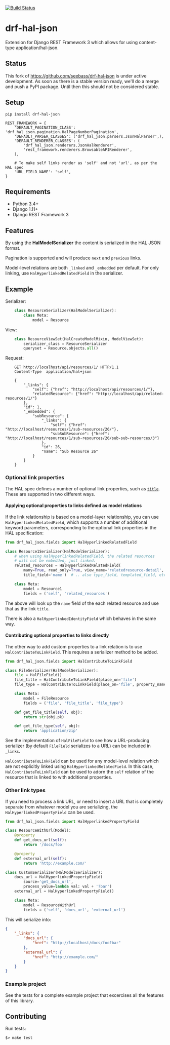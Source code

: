 [![Build Status](https://travis-ci.org/Artory/drf-hal-json.svg?branch=master)](https://travis-ci.org/Artory/drf-hal-json)

drf-hal-json
=================
Extension for Django REST Framework 3 which allows for using content-type application/hal-json.

## Status ##

This fork of https://github.com/seebass/drf-hal-json is under active development.
As soon as there is a stable version ready, we'll do a merge and push a PyPI package.
Until then this should not be considered stable.

## Setup ##

    pip install drf-hal-json

    REST_FRAMEWORK = {
        'DEFAULT_PAGINATION_CLASS': 'drf_hal_json.pagination.HalPageNumberPagination',
        'DEFAULT_PARSER_CLASSES': ('drf_hal_json.parsers.JsonHalParser',),
        'DEFAULT_RENDERER_CLASSES': (
            'drf_hal_json.renderers.JsonHalRenderer',
            'rest_framework.renderers.BrowsableAPIRenderer',
        ),

        # To make self links render as 'self' and not 'url', as per the HAL spec
        'URL_FIELD_NAME': 'self',
    }

## Requirements ##

* Python 3.4+
* Django 1.11+
* Django REST Framework 3

## Features ##

By using the **HalModelSerializer** the content is serialized in the HAL JSON format.

Pagination is supported and will produce `next` and `previous` links.

Model-level relations are both `_linked` and `_embedded` per default. For only
linking, use `HalHyperlinkedRelatedField` in the serializer.

## Example ##

Serializer:

```python
    class ResourceSerializer(HalModelSerializer):
        class Meta:
            model = Resource
```

View:

```python
    class ResourceViewSet(HalCreateModelMixin, ModelViewSet):
        serializer_class = ResourceSerializer
        queryset = Resource.objects.all()
```

Request:

```
    GET http://localhost/api/resources/1/ HTTP/1.1
    Content-Type  application/hal+json

    {
        "_links": {
            "self": {"href": "http://localhost/api/resources/1/"},
            "relatedResource": {"href": "http://localhost/api/related-resources/1/"}
        },
        "id": 1,
        "_embedded": {
            "subResource": {
                "_links": {
                    "self": {"href": "http://localhost/resources/1/sub-resources/26/"},
                    "subSubResource": {"href": "http://localhost/resources/1/sub-resources/26/sub-sub-resources/3"}
                },
                "id": 26,
                "name": "Sub Resource 26"
            }
        }
    }
```

### Optional link properties

The HAL spec defines a number of optional link properties, such as [`title`][hal spec title].
These are supported in two different ways.

#### Applying optional properties to links defined as model relations

If the link relationship is based on a model-layer relationship, you can use
`HalHyperlinkedRelatedField`, which supports a number of additional keyword
parameters, corresponding to the optional link properties in the HAL specification:

```python
from drf_hal_json.fields import HalHyperlinkedRelatedField

class Resource1Serializer(HalModelSerializer):
    # when using HalHyperlinkedRelatedField, the related resources
    # will not be embedded, just linked.
    related_resources = HalHyperlinkedRelatedField(
        many=True, read_only=True, view_name='relatedresource-detail',
        title_field='name')  # .. also type_field, templated_field, etc.

    class Meta:
        model = Resource1
        fields = ('self', 'related_resources')
```

The above will look up the `name` field of the each related resource and
use that as the link `title`.

There is also a `HalHyperlinkedIdentityField` which behaves in the same way.

#### Contributing optional properties to links directly

The other way to add custom properties to a link relation is to use
`HalContributeToLinkField`. This requires a serializer method to be
added.

```python
from drf_hal_json.fields import HalContributeToLinkField

class FileSerializer(HalModelSerializer):
    file = HalFileField()
    file_title = HalContributeToLinkField(place_on='file')
    file_type = HalContributeToLinkField(place_on='file', property_name='type')

    class Meta:
        model = FileResource
        fields = ('file', 'file_title', 'file_type')

    def get_file_title(self, obj):
        return str(obj.pk)

    def get_file_type(self, obj):
        return 'application/zip'
```

See the implementation of `HalFileField` to see how a URL-producing
serializer (by default `FileField` serializes to a URL) can be included
in `_links`.

`HalContributeToLinkField` can be used for any model-level relation
which are not explicitly linked using `HalHyperlinkedRelatedField`.
In this case, `HalContributeToLinkField` can be used to adorn the `self`
relation of the resource that is linked to with additional properties.

### Other link types

If you need to process a link URL, or need to insert a URL that is
completely separate from whatever model you are serializing, the
`HalHyperlinkedPropertyField` can be used.

``` python
from drf_hal_json.fields import HalHyperlinkedPropertyField

class ResourceWithUrl(Model):
    @property
    def get_docs_url(self):
        return '/docs/foo'

    @property
    def external_url(self):
        return 'http://example.com/'

class CustomSerializer(HalModelSerializer):
    docs_url = HalHyperlinkedPropertyField(
        source='get_docs_url',
        process_value=lambda val: val + '?bar')
    external_url = HalHyperlinkedPropertyField()

    class Meta:
        model = ResourceWithUrl
        fields = ('self', 'docs_url', 'external_url')
```

This will serialize into:

``` json
{
    "_links": {
        "docs_url": {
            "href": "http://localhost/docs/foo?bar"
        },
        "external_url": {
            "href": "http://example.com/"
        }
    }
}
```

### Example project

See the tests for a complete example project that excercises all the features
of this library.

## Contributing

Run tests:

```
$> make test
```

[test project]: tests/
[hal spec title]: https://tools.ietf.org/html/draft-kelly-json-hal-06#section-5.7
